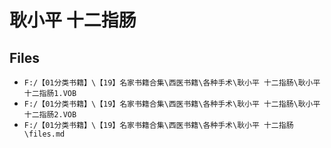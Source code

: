 # 耿小平 十二指肠

## Files

- `F:/【01分类书籍】\【19】名家书籍合集\西医书籍\各种手术\耿小平 十二指肠\耿小平十二指肠1.VOB`
- `F:/【01分类书籍】\【19】名家书籍合集\西医书籍\各种手术\耿小平 十二指肠\耿小平十二指肠2.VOB`
- `F:/【01分类书籍】\【19】名家书籍合集\西医书籍\各种手术\耿小平 十二指肠\files.md`
